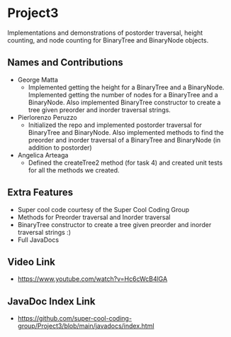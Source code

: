 # Project3
Implementations and demonstrations of postorder traversal, height counting, and node counting for BinaryTree and BinaryNode objects.

## Names and Contributions
- George Matta
  - Implemented getting the height for a BinaryTree and a BinaryNode. Implemented getting the number of nodes for a BinaryTree and a BinaryNode. Also implemented BinaryTree constructor to create a tree given preorder and inorder traversal strings.
- Pierlorenzo Peruzzo
  - Initialized the repo and implemented postorder traversal for BinaryTree and BinaryNode. Also implemented methods to find the preorder and inorder traversal of a BinaryTree and BinaryNode (in addition to postorder)
- Angelica Arteaga
  - Defined the createTree2 method (for task 4) and created unit tests for all the methods we created.

## Extra Features
- Super cool code courtesy of the Super Cool Coding Group
- Methods for Preorder traversal and Inorder traversal
- BinaryTree constructor to create a tree given preorder and inorder traversal strings :)
- Full JavaDocs

## Video Link
- https://www.youtube.com/watch?v=Hc6cWcB4lGA

## JavaDoc Index Link
- https://github.com/super-cool-coding-group/Project3/blob/main/javadocs/index.html




